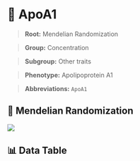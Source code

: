 # 🧪 ApoA1

> **Root:** Mendelian Randomization

> **Group:** Concentration  

> **Subgroup:** Other traits

> **Phenotype:** Apolipoprotein A1  

> **Abbreviations:** `ApoA1`

## 🧬 Mendelian Randomization  

<img src="/MR/Figures/Inverse/ApoA1.png"/>


## 📊 Data Table


<CsvTableMRI src="/MR_Data/Inverse/ApoA1.csv"/>
